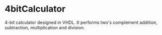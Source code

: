 # 4bitCalculator
4-bit calculator designed in VHDL. It performs two's complement addition, subtraction, multiplication and division.
